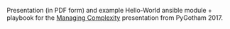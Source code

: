 Presentation (in PDF form) and example Hello-World ansible module + playbook for the [Managing
Complexity](https://2017.pygotham.org/talks/managing-complexity-config-as-code-custom-ansible-modules-and-you/) presentation from PyGotham 2017.
